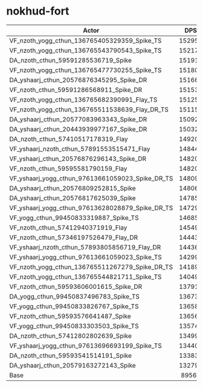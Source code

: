 # nokhud-fort
| Actor | DPS | Increase |
|---|:---:|:---:|
|VF_nzoth_yogg_cthun_136765405329359_Spike_TS|152951|70.78%|
|VF_nzoth_yogg_cthun_136765543790543_Spike_TS|152177|69.92%|
|DA_nzoth_cthun_59591285536719_Spike|151917|69.63%|
|VF_nzoth_yogg_cthun_136765477730255_Spike_TS|151809|69.51%|
|DA_yshaarj_cthun_20576876345295_Spike_DR|151662|69.34%|
|VF_nzoth_cthun_59591286568911_Spike_DR|151535|69.20%|
|VF_nzoth_yogg_cthun_136765682390991_Flay_TS|151253|68.88%|
|VF_nzoth_yogg_cthun_136765511538639_Flay_DR_TS|151153|68.77%|
|DA_yshaarj_cthun_20577083963343_Spike_DR|150920|68.51%|
|DA_yshaarj_cthun_20443939977167_Spike_DR|150327|67.85%|
|DA_nzoth_cthun_57410517178319_Flay|149204|66.60%|
|VF_yshaarj_nzoth_cthun_57891553515471_Flay|148449|65.75%|
|VF_yshaarj_cthun_20576876296143_Spike_DR|148207|65.48%|
|VF_nzoth_cthun_59595581790159_Flay|148203|65.48%|
|VF_yshaarj_yogg_cthun_97613661059023_Spike_DR_TS|148091|65.35%|
|DA_yshaarj_cthun_20576809252815_Spike|148062|65.32%|
|DA_yshaarj_cthun_20576817625039_Spike|147858|65.09%|
|VF_yshaarj_yogg_cthun_97613628028879_Spike_DR_TS|147299|64.47%|
|VF_yogg_cthun_99450833319887_Spike_TS|146853|63.97%|
|VF_nzoth_cthun_57412940371919_Flay|145495|62.46%|
|VF_nzoth_cthun_57346197526479_Flay_DR|144434|61.27%|
|VF_yshaarj_nzoth_cthun_57893805856719_Flay_DR|144366|61.19%|
|VF_yshaarj_yogg_cthun_97613661059023_Spike_TS|142993|59.66%|
|VF_nzoth_yogg_cthun_136765511267279_Spike_DR_TS|141899|58.44%|
|VF_nzoth_yogg_cthun_136765544821711_Spike_TS|140498|56.88%|
|VF_nzoth_cthun_59593606001615_Spike_DR|137916|53.99%|
|DA_yogg_cthun_99450837496783_Spike_TS|136731|52.67%|
|VF_yogg_cthun_99450833826767_Spike_TS|136589|52.51%|
|VF_nzoth_cthun_59593576641487_Spike|136562|52.48%|
|VF_yogg_cthun_99450833303503_Spike_TS|135747|51.57%|
|DA_nzoth_cthun_57412802802639_Spike|134990|50.73%|
|VF_yshaarj_yogg_cthun_97613696693199_Spike_TS|134401|50.07%|
|DA_nzoth_cthun_59593541514191_Spike|133836|49.44%|
|DA_yshaarj_cthun_20579163272143_Spike|132799|48.28%|
|Base|89560|0.00%|
